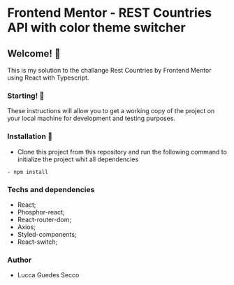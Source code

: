 # Frontend Mentor - REST Countries API with color theme switcher

## Welcome! 👋

This is my solution to the challange Rest Countries by Frontend Mentor using React with Typescript. 

### Starting! 🚀

These instructions will allow you to get a working copy of the project on your local machine for development and testing purposes.

### Installation 🔧

- Clone this project from this repository and run the following command to initialize the project whit all dependencies

```
- npm install
```
### Techs and dependencies

- React;
- Phosphor-react;
- React-router-dom;
- Axios;
- Styled-components;
- React-switch;

### Author

- Lucca Guedes Secco


